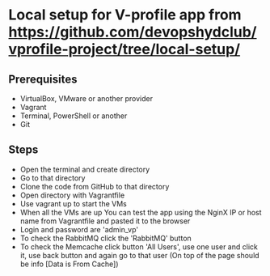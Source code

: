 # Local setup for V-profile app from https://github.com/devopshydclub/vprofile-project/tree/local-setup/

## Prerequisites
- VirtualBox, VMware or another provider
- Vagrant
- Terminal, PowerShell or another
- Git

## Steps
- Open the terminal and create directory
- Go to that directory
- Clone the code from GitHub to that directory
- Open directory with Vagrantfile
- Use vagrant up to start the VMs
- When all the VMs are up You can test the app using the NginX IP or host name from Vagrantfile and pasted it to the browser
- Login and password are 'admin_vp'
- To check the RabbitMQ click the 'RabbitMQ' button
- To check the Memcache click button 'All Users', use one user and click it, use back button and again go to that user (On top of the page should be info [Data is From Cache]) 
